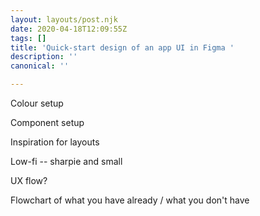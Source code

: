 ```yaml
---
layout: layouts/post.njk
date: 2020-04-18T12:09:55Z
tags: []
title: 'Quick-start design of an app UI in Figma '
description: ''
canonical: ''

---
```

Colour setup

Component setup

Inspiration for layouts

Low-fi -- sharpie and small 

UX flow?

Flowchart of what you have already / what you don't have